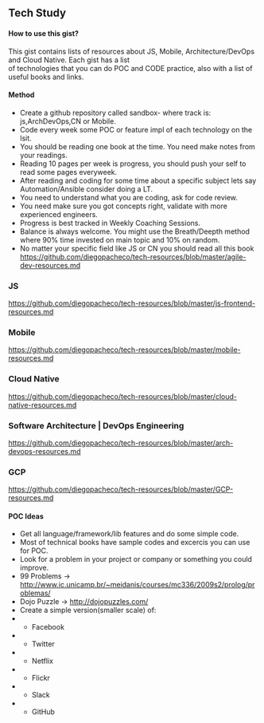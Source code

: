 ## Tech Study

#### How to use this gist?

This gist contains lists of resources about JS, Mobile, Architecture/DevOps and Cloud Native. Each gist has a list <BR> 
of technologies that you can do POC and CODE practice, also with a list of useful books and links. <BR> 

#### Method

* Create a github repository called sandbox-<track> where track is: js,ArchDevOps,CN or Mobile. 
* Code every week some POC or feature impl of each technology on the lsit.
* You should be reading one book at the time. You need make notes from your readings.
* Reading 10 pages per week is progress, you should push your self to read some pages everyweek.
* After reading and coding for some time about a specific subject lets say Automation/Ansible consider doing a LT.
* You need to understand what you are coding, ask for code review. 
* You need make sure you got concepts right, validate with more experienced engineers. 
* Progress is best tracked in Weekly Coaching Sessions. 
* Balance is always welcome. You might use the Breath/Deepth method where 90% time invested on main topic and 10% on random.
* No matter your specific field like JS or CN you should read all this book https://github.com/diegopacheco/tech-resources/blob/master/agile-dev-resources.md

### JS

https://github.com/diegopacheco/tech-resources/blob/master/js-frontend-resources.md

### Mobile

https://github.com/diegopacheco/tech-resources/blob/master/mobile-resources.md

### Cloud Native

https://github.com/diegopacheco/tech-resources/blob/master/cloud-native-resources.md

### Software Architecture | DevOps Engineering

https://github.com/diegopacheco/tech-resources/blob/master/arch-devops-resources.md

### GCP

https://github.com/diegopacheco/tech-resources/blob/master/GCP-resources.md

#### POC Ideas

* Get all language/framework/lib features and do some simple code.
* Most of technical books have sample codes and excercis you can use for POC.
* Look for a problem in your project or company or something you could improve.
* 99 Problems -> http://www.ic.unicamp.br/~meidanis/courses/mc336/2009s2/prolog/problemas/
* Dojo Puzzle -> http://dojopuzzles.com/
* Create a simple version(smaller scale) of:
* - Facebook
* - Twitter
* - Netflix
* - Flickr
* - Slack
* - GitHub

